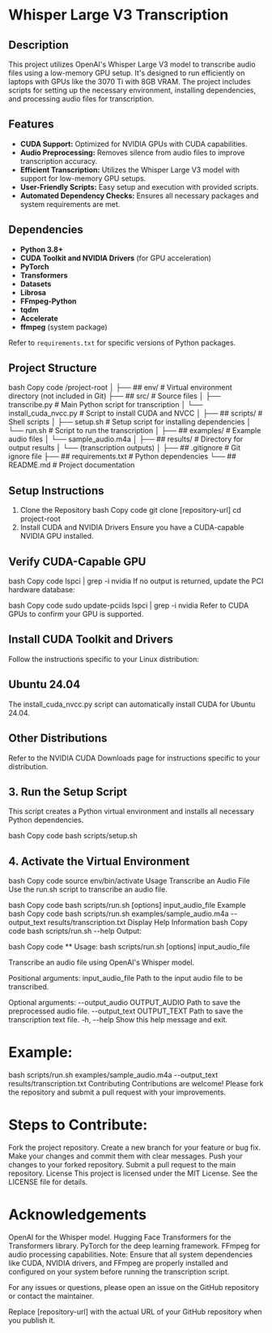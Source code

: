 # Whisper Large V3 Transcription

## Description

This project utilizes OpenAI's Whisper Large V3 model to transcribe audio files using a low-memory GPU setup. It's designed to run efficiently on laptops with GPUs like the 3070 Ti with 8GB VRAM. The project includes scripts for setting up the necessary environment, installing dependencies, and processing audio files for transcription.

## Features

- **CUDA Support:** Optimized for NVIDIA GPUs with CUDA capabilities.
- **Audio Preprocessing:** Removes silence from audio files to improve transcription accuracy.
- **Efficient Transcription:** Utilizes the Whisper Large V3 model with support for low-memory GPU setups.
- **User-Friendly Scripts:** Easy setup and execution with provided scripts.
- **Automated Dependency Checks:** Ensures all necessary packages and system requirements are met.

## Dependencies

- **Python 3.8+**
- **CUDA Toolkit and NVIDIA Drivers** (for GPU acceleration)
- **PyTorch**
- **Transformers**
- **Datasets**
- **Librosa**
- **FFmpeg-Python**
- **tqdm**
- **Accelerate**
- **ffmpeg** (system package)

Refer to `requirements.txt` for specific versions of Python packages.

## Project Structure 
bash
Copy code
/project-root
│
├── ## env/                     # Virtual environment directory (not included in Git)
├── ## src/                     # Source files
│   ├── transcribe.py                 # Main Python script for transcription
│   └── install_cuda_nvcc.py          # Script to install CUDA and NVCC
│
├── ## scripts/                 # Shell scripts
│   ├── setup.sh                     # Setup script for installing dependencies
│   └── run.sh                       # Script to run the transcription
│
├── ## examples/                # Example audio files
│   └── sample_audio.m4a
│
├── ## results/                 # Directory for output results
│   └── (transcription outputs)
│
├── ## .gitignore               # Git ignore file
├── ## requirements.txt         # Python dependencies
└── ##  README.md                # Project documentation

## Setup Instructions
1. Clone the Repository
bash
Copy code
git clone [repository-url]
cd project-root
2. Install CUDA and NVIDIA Drivers
Ensure you have a CUDA-capable NVIDIA GPU installed.

## Verify CUDA-Capable GPU
bash
Copy code
lspci | grep -i nvidia
If no output is returned, update the PCI hardware database:

bash
Copy code
sudo update-pciids
lspci | grep -i nvidia
Refer to CUDA GPUs to confirm your GPU is supported.

## Install CUDA Toolkit and Drivers
Follow the instructions specific to your Linux distribution:

## Ubuntu 24.04

The install_cuda_nvcc.py script can automatically install CUDA for Ubuntu 24.04.

## Other Distributions

Refer to the NVIDIA CUDA Downloads page for instructions specific to your distribution.

## 3. Run the Setup Script
This script creates a Python virtual environment and installs all necessary Python dependencies.

bash
Copy code
bash scripts/setup.sh
## 4. Activate the Virtual Environment
bash
Copy code
source env/bin/activate
Usage
Transcribe an Audio File
Use the run.sh script to transcribe an audio file.

bash
Copy code
bash scripts/run.sh [options] input_audio_file
Example
bash
Copy code
bash scripts/run.sh examples/sample_audio.m4a --output_text results/transcription.txt
Display Help Information
bash
Copy code
bash scripts/run.sh --help
Output:

bash
Copy code
** Usage: bash scripts/run.sh [options] input_audio_file

Transcribe an audio file using OpenAI's Whisper model.

Positional arguments:
  input_audio_file              Path to the input audio file to be transcribed.

Optional arguments:
  --output_audio OUTPUT_AUDIO   Path to save the preprocessed audio file.
  --output_text OUTPUT_TEXT     Path to save the transcription text file.
  -h, --help                    Show this help message and exit.

# Example:
  bash scripts/run.sh examples/sample_audio.m4a --output_text results/transcription.txt
Contributing
Contributions are welcome! Please fork the repository and submit a pull request with your improvements.

# Steps to Contribute:

Fork the project repository.
Create a new branch for your feature or bug fix.
Make your changes and commit them with clear messages.
Push your changes to your forked repository.
Submit a pull request to the main repository.
License
This project is licensed under the MIT License. See the LICENSE file for details.

# Acknowledgements
OpenAI for the Whisper model.
Hugging Face Transformers for the Transformers library.
PyTorch for the deep learning framework.
FFmpeg for audio processing capabilities.
Note: Ensure that all system dependencies like CUDA, NVIDIA drivers, and FFmpeg are properly installed and configured on your system before running the transcription script.

For any issues or questions, please open an issue on the GitHub repository or contact the maintainer.

Replace [repository-url] with the actual URL of your GitHub repository when you publish it.
